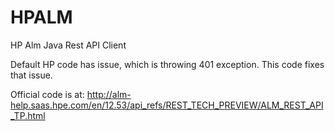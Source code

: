 # HPALM
HP Alm Java Rest API Client

Default HP code has issue, which is throwing 401 exception. This code fixes that issue.

Official code is at: http://alm-help.saas.hpe.com/en/12.53/api_refs/REST_TECH_PREVIEW/ALM_REST_API_TP.html
